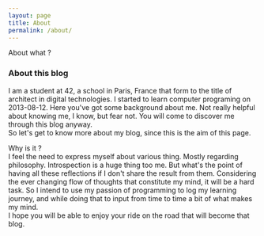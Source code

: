 ```yaml
---
layout: page
title: About
permalink: /about/
---
```


About what ?

### About this blog

I am a student at 42, a school in Paris, France that form to the title of architect in digital technologies.
I started to learn computer programing on 2013-08-12.
Here you've got some background about me. Not really helpful about knowing me, I know, but fear not. You will come to discover me through this blog anyway.  
So let's get to know more about my blog, since this is the aim of this page.

Why is it ?  
I feel the need to express myself about various thing. Mostly regarding philosophy. Introspection is a huge thing too me. But what's the point of having all these reflections if I don't share the result from them. Considering the ever changing flow of thoughts that constitute my mind, it will be a hard task. So I intend to use my passion of programming to log my learning journey, and while doing that to input from time to time a bit of what makes my mind.  
I hope you will be able to enjoy your ride on the road that will become that blog.
